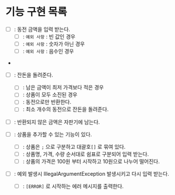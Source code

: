 # 기능 구현 목록
- [ ] : 동전 금액을 입력 받는다.
    - [ ] : `예외 사항` : 빈 값인 경우
    - [ ] : `예외 사항` : 숫자가 아닌 경우
    - [ ] : `예외 사항` : 음수인 경우
-
- [ ] : 잔돈을 돌려준다.
    - [ ] : 남은 금액이 최저 가격보다 적은 경우
    - [ ] : 상품이 모두 소진된 경우
    - [ ] : 동전으로만 반환한다.
    - [ ] : 최소 개수의 동전으로 잔돈을 돌려준다.

- [ ] : 반환되지 않은 금액은 자판기에 남는다.

- [ ] : 상품을 추가할 수 있는 기능이 있다.
    - [ ] : 상품은 `;` 으로 구분하고 대괄호`[]` 로 묶여 있다.
    - [ ] : 상품명, 가격, 수량 순서대로 쉼표로 구분되어 입력 받는다.
    - [ ] : 상품의 가격은 100원 부터 시작하고 10원으로 나누어 떨어진다.

- [ ] : 예외 발생시 IllegalArgumentException 발생시키고 다시 입력 받는다.
    - [ ] : `[ERROR]` 로 시작하는 에러 메시지를 출력한다.

